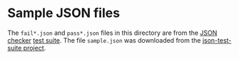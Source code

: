 Sample JSON files
=================

The `fail*.json` and `pass*.json` files in this directory are from the 
[JSON checker](http://json.org/JSON_checker/) [test suite](http://json.org/JSON_checker/test.zip).
The file `sample.json` was downloaded from the [json-test-suite project](http://code.google.com/p/json-test-suite/downloads/detail?name=sample.zip).
